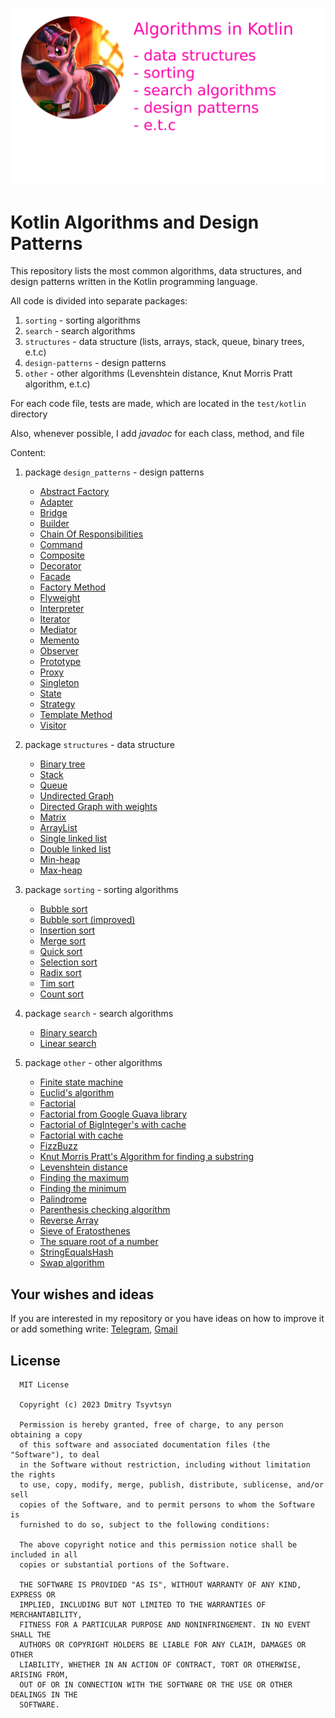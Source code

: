 ![Алгоритмы на Kotlin](/assets/algo_logo.png)

# Kotlin Algorithms and Design Patterns

This repository lists the most common algorithms, data structures, and design patterns written in the Kotlin programming language.

All code is divided into separate packages:

1. <code>sorting</code> - sorting algorithms
2. <code>search</code> - search algorithms
3. <code>structures</code> - data structure (lists, arrays, stack, queue, binary trees, e.t.c)
4. <code>design-patterns</code> - design patterns
5. <code>other</code> - other algorithms (Levenshtein distance, Knut Morris Pratt algorithm, e.t.c)

For each code file, tests are made, which are located in the <code>test/kotlin</code> directory

Also, whenever possible, I add *javadoc* for each class, method, and file

Content:

1. package <code>design_patterns</code> - design patterns
    * [Abstract Factory](/src/main/kotlin/design_patterns/Abstract%20Factory.kt)
    * [Adapter](/src/main/kotlin/design_patterns/Adapter.kt)
    * [Bridge](/src/main/kotlin/design_patterns/Bridge.kt)
    * [Builder](/src/main/kotlin/design_patterns/Builder.kt)
    * [Chain Of Responsibilities](/src/main/kotlin/design_patterns/Сhain%20Of%20Responsibilities.kt)
    * [Command](/src/main/kotlin/design_patterns/Command.kt)
    * [Composite](/src/main/kotlin/design_patterns/Composite.kt)
    * [Decorator](/src/main/kotlin/design_patterns/Decorator.kt)
    * [Facade](/src/main/kotlin/design_patterns/Facade.kt)
    * [Factory Method](/src/main/kotlin/design_patterns/Factory%20Method.kt)
    * [Flyweight](/src/main/kotlin/design_patterns/Flyweight.kt)
    * [Interpreter](/src/main/kotlin/design_patterns/Interpreter.kt)
    * [Iterator](/src/main/kotlin/design_patterns/Iterator.kt)
    * [Mediator](/src/main/kotlin/design_patterns/Mediator.kt)
    * [Memento](/src/main/kotlin/design_patterns/Memento.kt)
    * [Observer](/src/main/kotlin/design_patterns/Observer.kt)
    * [Prototype](/src/main/kotlin/design_patterns/Prototype.kt)
    * [Proxy](/src/main/kotlin/design_patterns/Proxy.kt)
    * [Singleton](/src/main/kotlin/design_patterns/Singleton.kt)
    * [State](/src/main/kotlin/design_patterns/State.kt)
    * [Strategy](/src/main/kotlin/design_patterns/Strategy.kt)
    * [Template Method](/src/main/kotlin/design_patterns/Template%20Method.kt)
    * [Visitor](/src/main/kotlin/design_patterns/Visitor.kt)

2. package <code>structures</code> - data structure
    * [Binary tree](/src/main/kotlin/structures/BinaryTree.kt)
    * [Stack](/src/main/kotlin/structures/Stack.kt)
    * [Queue](/src/main/kotlin/structures/Queue.kt)
    * [Undirected Graph](/src/main/kotlin/structures/Graph.kt)
    * [Directed Graph with weights](/src/main/kotlin/structures/GraphWithWeights.kt)
    * [Matrix](/src/main/kotlin/structures/Matrix.kt)
    * [ArrayList](/src/main/kotlin/structures/MyArrayList.kt)
    * [Single linked list](/src/main/kotlin/structures/SingleLinkedList.kt)
    * [Double linked list](/src/main/kotlin/structures/DoubleLinkedList.kt)
    * [Min-heap](/src/main/kotlin/structures/MinHeap.kt)
    * [Max-heap](/src/main/kotlin/structures/MaxHeap.kt)

3. package <code>sorting</code> - sorting algorithms
    * [Bubble sort](/src/main/kotlin/sorting/BubbleSort.kt)
    * [Bubble sort (improved)](/src/main/kotlin/sorting/BubbleSortImproved.kt)
    * [Insertion sort](/src/main/kotlin/sorting/InsertionSort.kt)
    * [Merge sort](/src/main/kotlin/sorting/MergeSort.kt)
    * [Quick sort](/src/main/kotlin/sorting/QuickSort.kt)
    * [Selection sort](/src/main/kotlin/sorting/SelectionSort.kt)
    * [Radix sort](/src/main/kotlin/sorting/RadixSort.kt)
    * [Tim sort](/src/main/kotlin/sorting/TimSort.kt)
    * [Count sort](/src/main/kotlin/sorting/CountSort.kt)

4. package <code>search</code> - search algorithms
    * [Binary search](/src/main/kotlin/search/BinarySearch.kt)
    * [Linear search](/src/main/kotlin/search/LinearSearch.kt)

5. package <code>other</code> - other algorithms
    * [Finite state machine](/src/main/kotlin/other/BinaryDigitsCounter.kt)
    * [Euclid's algorithm](/src/main/kotlin/other/EuclidAlgorithm.kt)
    * [Factorial](/src/main/kotlin/other/Factorial.kt)
    * [Factorial from Google Guava library](/src/main/kotlin/other/FactorialAdvanced.kt)
    * [Factorial of BigInteger's with cache](/src/main/kotlin/other/FactorialBigWithCache.kt)
    * [Factorial with cache](/src/main/kotlin/other/FactorialWithCache.kt)
    * [FizzBuzz](/src/main/kotlin/other/FizzBuzz.kt)
    * [Knut Morris Pratt's Algorithm for finding a substring](/src/main/kotlin/other/KnuthMorrisPrattAlgorithm.kt)
    * [Levenshtein distance](/src/main/kotlin/other/LevenshteinLengthAlgorithm.kt)
    * [Finding the maximum](/src/main/kotlin/other/MaxAlgorithm.kt)
    * [Finding the minimum](/src/main/kotlin/other/MinAlgorithm.kt)
    * [Palindrome](/src/main/kotlin/other/PalindromeAlgorithm.kt)
    * [Parenthesis checking algorithm](/src/main/kotlin/other/ParenthesisCheckAlgorithm.kt)
    * [Reverse Array](/src/main/kotlin/other/ReverseArrayAlgorithm.kt)
    * [Sieve of Eratosthenes](/src/main/kotlin/other/SieveOfEratosthenesAlgorithm.kt)
    * [The square root of a number](/src/main/kotlin/other/Sqrt.kt)
    * [StringEqualsHash](/src/main/kotlin/other/StringEqualsHashAlgorithm.kt)
    * [Swap algorithm](/src/main/kotlin/other/SwapAlgorithm.kt)

## Your wishes and ideas

If you are interested in my repository or you have ideas on how to improve it or add something write: [Telegram](https://t.me/dmitry_tsyvtsyn), [Gmail](mailto:dmitry.kind.2@gmail.com)

## License

      MIT License

      Copyright (c) 2023 Dmitry Tsyvtsyn

      Permission is hereby granted, free of charge, to any person obtaining a copy
      of this software and associated documentation files (the "Software"), to deal
      in the Software without restriction, including without limitation the rights
      to use, copy, modify, merge, publish, distribute, sublicense, and/or sell
      copies of the Software, and to permit persons to whom the Software is
      furnished to do so, subject to the following conditions:

      The above copyright notice and this permission notice shall be included in all
      copies or substantial portions of the Software.

      THE SOFTWARE IS PROVIDED "AS IS", WITHOUT WARRANTY OF ANY KIND, EXPRESS OR
      IMPLIED, INCLUDING BUT NOT LIMITED TO THE WARRANTIES OF MERCHANTABILITY,
      FITNESS FOR A PARTICULAR PURPOSE AND NONINFRINGEMENT. IN NO EVENT SHALL THE
      AUTHORS OR COPYRIGHT HOLDERS BE LIABLE FOR ANY CLAIM, DAMAGES OR OTHER
      LIABILITY, WHETHER IN AN ACTION OF CONTRACT, TORT OR OTHERWISE, ARISING FROM,
      OUT OF OR IN CONNECTION WITH THE SOFTWARE OR THE USE OR OTHER DEALINGS IN THE
      SOFTWARE.
